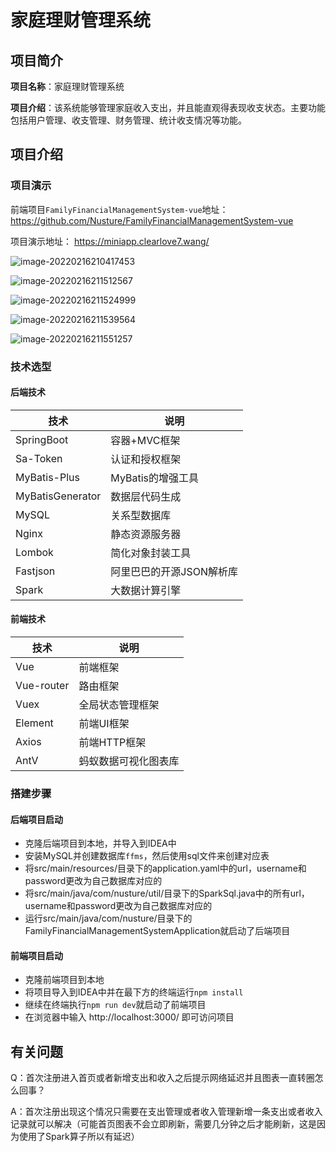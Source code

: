 # 家庭理财管理系统

## 项目简介

**项目名称**：家庭理财管理系统

**项目介绍**：该系统能够管理家庭收入支出，并且能直观得表现收支状态。主要功能包括用户管理、收支管理、财务管理、统计收支情况等功能。

## 项目介绍

### 项目演示

前端项目`FamilyFinancialManagementSystem-vue`地址：https://github.com/Nusture/FamilyFinancialManagementSystem-vue

项目演示地址： https://miniapp.clearlove7.wang/

![image-20220216210417453](https://typora-1300833172.cos.ap-guangzhou.myqcloud.com/Typora%E4%B8%8A%E4%BC%A0%E5%9B%BE%E7%89%87/image-20220216210417453.png)

![image-20220216211512567](https://typora-1300833172.cos.ap-guangzhou.myqcloud.com/Typora%E4%B8%8A%E4%BC%A0%E5%9B%BE%E7%89%87/image-20220216211512567.png)

![image-20220216211524999](https://typora-1300833172.cos.ap-guangzhou.myqcloud.com/Typora%E4%B8%8A%E4%BC%A0%E5%9B%BE%E7%89%87/image-20220216211524999.png)

![image-20220216211539564](https://typora-1300833172.cos.ap-guangzhou.myqcloud.com/Typora%E4%B8%8A%E4%BC%A0%E5%9B%BE%E7%89%87/image-20220216211539564.png)

![image-20220216211551257](https://typora-1300833172.cos.ap-guangzhou.myqcloud.com/Typora%E4%B8%8A%E4%BC%A0%E5%9B%BE%E7%89%87/image-20220216211551257.png)

### 技术选型

#### 后端技术

| 技术             | 说明                     |
| ---------------- | ------------------------ |
| SpringBoot       | 容器+MVC框架             |
| Sa-Token         | 认证和授权框架           |
| MyBatis-Plus     | MyBatis的增强工具        |
| MyBatisGenerator | 数据层代码生成           |
| MySQL            | 关系型数据库             |
| Nginx            | 静态资源服务器           |
| Lombok           | 简化对象封装工具         |
| Fastjson         | 阿里巴巴的开源JSON解析库 |
| Spark            | 大数据计算引擎           |

#### 前端技术

| 技术       | 说明                 |
| ---------- | -------------------- |
| Vue        | 前端框架             |
| Vue-router | 路由框架             |
| Vuex       | 全局状态管理框架     |
| Element    | 前端UI框架           |
| Axios      | 前端HTTP框架         |
| AntV       | 蚂蚁数据可视化图表库 |

### 搭建步骤

#### 后端项目启动

* 克隆后端项目到本地，并导入到IDEA中
* 安装MySQL并创建数据库`ffms`，然后使用sql文件来创建对应表
* 将src/main/resources/目录下的application.yaml中的url，username和password更改为自己数据库对应的
* 将src/main/java/com/nusture/util/目录下的SparkSql.java中的所有url，username和password更改为自己数据库对应的
* 运行src/main/java/com/nusture/目录下的FamilyFinancialManagementSystemApplication就启动了后端项目

#### 前端项目启动

* 克隆前端项目到本地
* 将项目导入到IDEA中并在最下方的终端运行`npm install`
* 继续在终端执行`npm run dev`就启动了前端项目
* 在浏览器中输入 http://localhost:3000/ 即可访问项目



## 有关问题

Q：首次注册进入首页或者新增支出和收入之后提示网络延迟并且图表一直转圈怎么回事？

A：首次注册出现这个情况只需要在支出管理或者收入管理新增一条支出或者收入记录就可以解决（可能首页图表不会立即刷新，需要几分钟之后才能刷新，这是因为使用了Spark算子所以有延迟）
